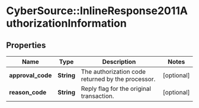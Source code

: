 # CyberSource::InlineResponse2011AuthorizationInformation

## Properties
Name | Type | Description | Notes
------------ | ------------- | ------------- | -------------
**approval_code** | **String** | The authorization code returned by the processor. | [optional] 
**reason_code** | **String** | Reply flag for the original transaction. | [optional] 



